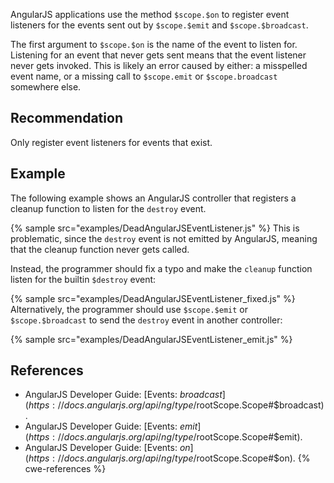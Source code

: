 AngularJS applications use the method `$scope.$on` to register event listeners for the events sent out by `$scope.$emit` and `$scope.$broadcast`.

The first argument to `$scope.$on` is the name of the event to listen for. Listening for an event that never gets sent means that the event listener never gets invoked. This is likely an error caused by either: a misspelled event name, or a missing call to `$scope.emit` or `$scope.broadcast` somewhere else.


## Recommendation
Only register event listeners for events that exist.


## Example
The following example shows an AngularJS controller that registers a cleanup function to listen for the `destroy` event.

{% sample src="examples/DeadAngularJSEventListener.js" %}
This is problematic, since the `destroy` event is not emitted by AngularJS, meaning that the cleanup function never gets called.

Instead, the programmer should fix a typo and make the `cleanup` function listen for the builtin `$destroy` event:

{% sample src="examples/DeadAngularJSEventListener_fixed.js" %}
Alternatively, the programmer should use `$scope.$emit` or `$scope.$broadcast` to send the `destroy` event in another controller:

{% sample src="examples/DeadAngularJSEventListener_emit.js" %}

## References
* AngularJS Developer Guide: [Events: $broadcast](https://docs.angularjs.org/api/ng/type/$rootScope.Scope#$broadcast).
* AngularJS Developer Guide: [Events: $emit](https://docs.angularjs.org/api/ng/type/$rootScope.Scope#$emit).
* AngularJS Developer Guide: [Events: $on](https://docs.angularjs.org/api/ng/type/$rootScope.Scope#$on).
{% cwe-references %}
